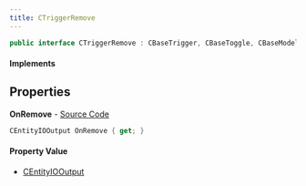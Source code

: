 ```yaml
---
title: CTriggerRemove
---
```


```csharp
public interface CTriggerRemove : CBaseTrigger, CBaseToggle, CBaseModelEntity, CBaseEntity, CEntityInstance, ISchemaClass<CEntityInstance>, ISchemaClass<CBaseEntity>, ISchemaClass<CBaseModelEntity>, ISchemaClass<CBaseToggle>, ISchemaClass<CBaseTrigger>, ISchemaClass<CTriggerRemove>, ISchemaField, ISchemaClass, INativeHandle
```

#### Implements

## Properties

**OnRemove** - [Source Code](https://github.com/swiftly-solution/swiftlys2/blob/main/managed/src/SwiftlyS2.Generated/Schemas/Interfaces/CTriggerRemove.cs#L16)

```csharp
CEntityIOOutput OnRemove { get; }
```

#### Property Value

- [CEntityIOOutput](/docs/api/shared/schemadefinitions/centityiooutput)

